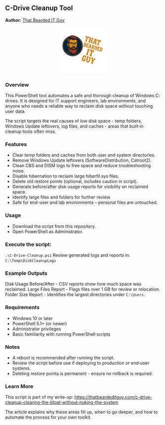## C-Drive Cleanup Tool
**Author:** [That Bearded IT Guy](https://thatbeardeditguy.com)
<p align="center"> <img src="Logo.png" alt="That Bearded IT Guy Logo" width="150"/> </p>

### Overview
This PowerShell tool automates a safe and thorough cleanup of Windows C: drives.
It is designed for IT support engineers, lab environments, and anyone who needs a reliable way to reclaim disk space without touching user data.

The script targets the real causes of low disk space - temp folders, Windows Update leftovers, log files, and caches - areas that built‑in cleanup tools often miss.

### Features
- Clear temp folders and caches from both user and system directories.
- Remove Windows Update leftovers (SoftwareDistribution, Catroot2).
- Clean CBS and DISM logs to free space and reduce troubleshooting noise.
- Disable hibernation to reclaim large hiberfil.sys files.
- Delete old restore points (optional, includes caution in script).
- Generate before/after disk usage reports for visibility on reclaimed space.
- Identify large files and folders for further review.
- Safe for end-user and lab environments – personal files are untouched.

### Usage
- Download the script from this repository.
- Open PowerShell as Administrator.

### Execute the script:
`.\C-Drive-Cleanup.ps1`
Review generated logs and reports in:
`C:\Temp\DiskCleanupLogs`

### Example Outputs
Disk Usage Before/After - CSV reports show how much space was reclaimed.
Large Files Report - Flags files over 1 GB for review or relocation.
Folder Size Report - Identifies the largest directories under `C:\Users`.

### Requirements
- Windows 10 or later
- PowerShell 5.1+ (or newer)
- Administrator privileges
- Basic familiarity with running PowerShell scripts

### Notes
- A reboot is recommended after running the script.
- Review the script before use if deploying to production or end‑user systems.
- Deleting restore points is permanent - ensure no rollback is required.

### Learn More
This script is part of my write-up:
https://thatbeardeditguy.com/c-drive-cleanup-clearing-the-bloat-without-nuking-the-system

The article explains why these areas fill up, when to go deeper, and how to automate the process for your own toolkit.

